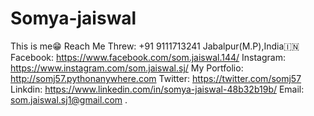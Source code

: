# Somya-jaiswal
This is me😁
Reach Me Threw:
  +91 9111713241
  Jabalpur(M.P),India🇮🇳
  Facebook: https://www.facebook.com/som.jaiswal.144/
  Instagram: https://www.instagram.com/som.jaiswal.sj/
  My Portfolio: http://somj57.pythonanywhere.com
  Twitter: https://twitter.com/somj57
  Linkdin: https://www.linkedin.com/in/somya-jaiswal-48b32b19b/
  Email: som.jaiswal.sj1@gmail.com
  .
 
